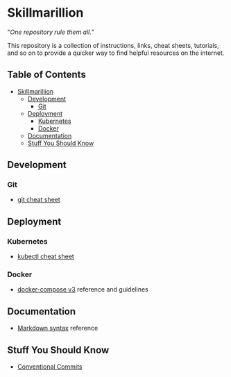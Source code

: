 # Skillmarillion

"*One repository rule them all.*"

This repository is a collection of instructions, links, cheat sheets, tutorials, and so on to provide a quicker way to find helpful resources on the internet.

<!-- TOC -->
## Table of Contents

- [Skillmarillion](#skillmarillion)
  - [Development](#development)
    - [Git](#git)
  - [Deployment](#deployment)
    - [Kubernetes](#kubernetes)
    - [Docker](#docker)
  - [Documentation](#documentation)
  - [Stuff You Should Know](#stuff-you-should-know)

<!-- /TOC -->

## Development

### Git

- [git cheat sheet](https://education.github.com/git-cheat-sheet-education.pdf)

## Deployment

### Kubernetes

- [kubectl cheat sheet](https://kubernetes.io/docs/reference/kubectl/cheatsheet/)

### Docker

- [docker-compose v3](https://docs.docker.com/compose/compose-file/compose-file-v3/) reference and guidelines

## Documentation

- [Markdown syntax](https://www.markdownguide.org/basic-syntax/) reference

## Stuff You Should Know

- [Conventional Commits](https://www.conventionalcommits.org/en/v1.0.0/)
